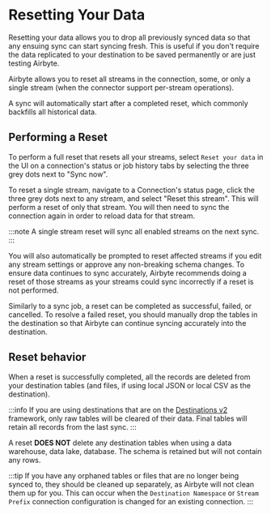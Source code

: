 # Resetting Your Data

Resetting your data allows you to drop all previously synced data so that any ensuing sync can start syncing fresh. This is useful if you don't require the data replicated to your destination to be saved permanently or are just testing Airbyte.

Airbyte allows you to reset all streams in the connection, some, or only a single stream (when the connector support per-stream operations).

A sync will automatically start after a completed reset, which commonly backfills all historical data.

## Performing a Reset
To perform a full reset that resets all your streams, select `Reset your data` in the UI on a connection's status or job history tabs by selecting the three grey dots next to "Sync now". 

To reset a single stream, navigate to a Connection's status page, click the three grey dots next to any stream, and select "Reset this stream". This will perform a reset of only that stream. You will then need to sync the connection again in order to reload data for that stream. 

:::note
A single stream reset will sync all enabled streams on the next sync. 
:::

You will also automatically be prompted to reset affected streams if you edit any stream settings or approve any non-breaking schema changes. To ensure data continues to sync accurately, Airbyte recommends doing a reset of those streams as your streams could sync incorrectly if a reset is not performed. 

Similarly to a sync job, a reset can be completed as successful, failed, or cancelled. To resolve a failed reset, you should manually drop the tables in the destination so that Airbyte can continue syncing accurately into the destination. 

## Reset behavior
When a reset is successfully completed, all the records are deleted from your destination tables (and files, if using local JSON or local CSV as the destination).

:::info
If you are using destinations that are on the [Destinations v2](/release_notes/upgrading_to_destinations_v2.md) framework, only raw tables will be cleared of their data. Final tables will retain all records from the last sync. 
:::

A reset **DOES NOT** delete any destination tables when using a data warehouse, data lake, database. The schema is retained but will not contain any rows.

:::tip
If you have any orphaned tables or files that are no longer being synced to, they should be cleaned up separately, as Airbyte will not clean them up for you. This can occur when the `Destination Namespace` or `Stream Prefix` connection configuration is changed for an existing connection.
:::

